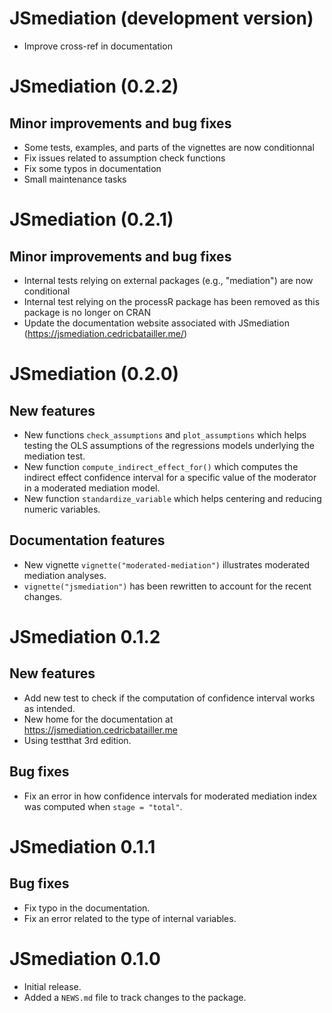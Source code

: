 # JSmediation (development version)

* Improve cross-ref in documentation

# JSmediation (0.2.2)

## Minor improvements and bug fixes

* Some tests, examples, and parts of the vignettes are now conditionnal
* Fix issues related to assumption check functions
* Fix some typos in documentation
* Small maintenance tasks

# JSmediation (0.2.1)

## Minor improvements and bug fixes

* Internal tests relying on external packages (e.g., "mediation") are now conditional
* Internal test relying on the processR package has been removed as this package is no longer on CRAN
* Update the documentation website associated with JSmediation (https://jsmediation.cedricbatailler.me/)

# JSmediation (0.2.0)

## New features

* New functions `check_assumptions` and `plot_assumptions` which helps testing
  the OLS assumptions of the regressions models underlying the mediation test.
* New function `compute_indirect_effect_for()` which computes the indirect
  effect confidence interval for a specific value of the moderator in a 
  moderated mediation model.
* New function `standardize_variable` which helps centering and reducing numeric
  variables.
  
## Documentation features 

* New vignette `vignette("moderated-mediation")` illustrates moderated mediation
  analyses.
* `vignette("jsmediation")` has been rewritten to account for the recent
  changes.

# JSmediation 0.1.2

## New features

* Add new test to check if the computation of confidence interval works as
intended.
* New home for the documentation at https://jsmediation.cedricbatailler.me
* Using testthat 3rd edition.

## Bug fixes

* Fix an error in how confidence intervals for moderated mediation index was
computed when `stage = "total"`.

# JSmediation 0.1.1

## Bug fixes

* Fix typo in the documentation.
* Fix an error related to the type of internal variables. 

# JSmediation 0.1.0

* Initial release.
* Added a `NEWS.md` file to track changes to the package.
